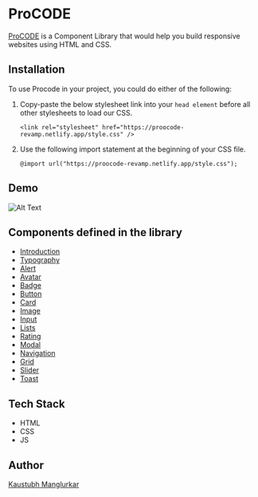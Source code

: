 # ProCODE
[ProCODE](https://proocode-revamp.netlify.app/) is a Component Library that would help you build responsive websites using HTML and CSS.

## Installation
To use Procode in your project, you could do either of the following:

1) Copy-paste the below stylesheet link into your `head element` before all other stylesheets to load our CSS.

    `<link rel="stylesheet" href="https://proocode-revamp.netlify.app/style.css" />`

2) Use the following import statement at the beginning of your CSS file.

     `@import url("https://proocode-revamp.netlify.app/style.css");`
     
## Demo
![Alt Text](https://media.giphy.com/media/MK9gD1EwcTnZulR6Jd/giphy.gif)
  
## Components defined in the library

* [Introduction](https://proocode-revamp.netlify.app/intro/intro.html) 
* [Typography](https://proocode-revamp.netlify.app/text-utilities/text-utils.html)
* [Alert](https://proocode-revamp.netlify.app/alert/alert.html)
* [Avatar](https://proocode-revamp.netlify.app/avatar/avatar.html)
* [Badge](https://proocode-revamp.netlify.app/badges/badge.html)
* [Button](https://proocode-revamp.netlify.app/buttons/buttons.html)
* [Card](https://proocode-revamp.netlify.app/cards/cards.html)
* [Image](https://proocode-revamp.netlify.app/image/image.html)
* [Input](https://proocode-revamp.netlify.app/input/input.html)
* [Lists](https://proocode-revamp.netlify.app/lists/lists.html)
* [Rating](https://proocode-revamp.netlify.app/rating/rating.html)
* [Modal](https://proocode-revamp.netlify.app/modal/modal.html)
* [Navigation](https://proocode-revamp.netlify.app/navigation/nav.html)
* [Grid](https://proocode-revamp.netlify.app/grids/grids.html)
* [Slider](https://proocode-revamp.netlify.app/slider/slider.html)
* [Toast](https://proocode-revamp.netlify.app/toast/toast.html)

## Tech Stack

* HTML
* CSS
* JS

## Author
 [Kaustubh Manglurkar](https://kaustubh-m.netlify.app/)
